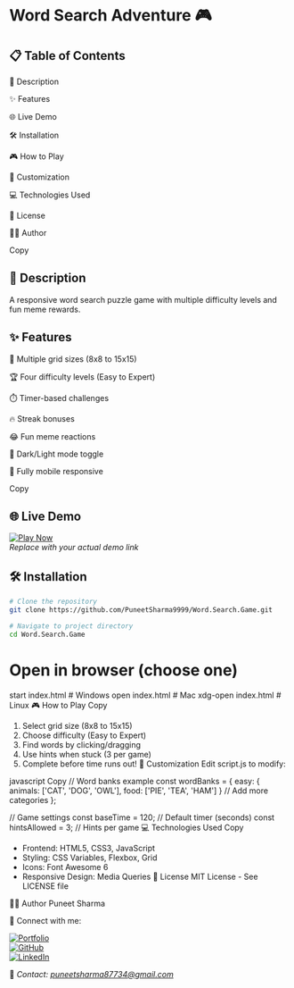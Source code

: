 # Word Search Adventure 🎮

## 📋 Table of Contents
📖 Description

✨ Features

🌐 Live Demo

🛠️ Installation

🎮 How to Play

🎨 Customization

💻 Technologies Used

📜 License

👨‍💻 Author

Copy

## 📖 Description
A responsive word search puzzle game with multiple difficulty levels and fun meme rewards.

## ✨ Features
🧩 Multiple grid sizes (8x8 to 15x15)

🏆 Four difficulty levels (Easy to Expert)

⏱️ Timer-based challenges

🔥 Streak bonuses

😂 Fun meme reactions

🌙 Dark/Light mode toggle

📱 Fully mobile responsive

Copy

## 🌐 Live Demo
[![Play Now](https://img.shields.io/badge/Play-Demo-green?style=for-the-badge&logo=chrome)](https://wordsearchgame.vercel.app)  
*Replace with your actual demo link*

## 🛠️ Installation
```bash
# Clone the repository
git clone https://github.com/PuneetSharma9999/Word.Search.Game.git

# Navigate to project directory
cd Word.Search.Game
```
# Open in browser (choose one)
start index.html  # Windows
open index.html   # Mac
xdg-open index.html  # Linux
🎮 How to Play
Copy
1. Select grid size (8x8 to 15x15)
2. Choose difficulty (Easy to Expert)
3. Find words by clicking/dragging
4. Use hints when stuck (3 per game)
5. Complete before time runs out!
🎨 Customization
Edit script.js to modify:

javascript
Copy
// Word banks example
const wordBanks = {
    easy: {
        animals: ['CAT', 'DOG', 'OWL'],
        food: ['PIE', 'TEA', 'HAM']
    }
    // Add more categories
};

// Game settings
const baseTime = 120; // Default timer (seconds)
const hintsAllowed = 3; // Hints per game
💻 Technologies Used
Copy
- Frontend: HTML5, CSS3, JavaScript
- Styling: CSS Variables, Flexbox, Grid
- Icons: Font Awesome 6
- Responsive Design: Media Queries
📜 License
MIT License - See LICENSE file

👨‍💻 Author
Puneet Sharma

🔗 Connect with me:  

[![Portfolio](https://img.shields.io/badge/🚀_Portfolio-FF5722?style=for-the-badge&logo=vercel&logoColor=white)](https://portfolio-puneet.vercel.app)  
[![GitHub](https://img.shields.io/badge/💻_GitHub-181717?style=for-the-badge&logo=github)](https://github.com/PuneetSharma9999)  
[![LinkedIn](https://img.shields.io/badge/🔗_LinkedIn-0077B5?style=for-the-badge&logo=linkedin)](https://www.linkedin.com/in/puneetsharma999)  

📧 *Contact: puneetsharma87734@gmail.com*  <!-- Replace with your actual email -->

